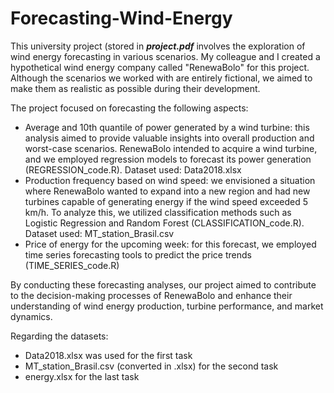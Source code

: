 # Forecasting-Wind-Energy
This university project (stored in <b><i>project.pdf</i></b> involves the exploration of wind energy forecasting in various scenarios. My colleague and I created a hypothetical wind energy company called "RenewaBolo" for this project. Although the scenarios we worked with are entirely fictional, we aimed to make them as realistic as possible during their development.

The project focused on forecasting the following aspects:

- Average and 10th quantile of power generated by a wind turbine: this analysis aimed to provide valuable insights into overall production and worst-case scenarios. RenewaBolo intended to acquire a wind turbine, and we employed regression models to forecast its power generation (REGRESSION_code.R). Dataset used: Data2018.xlsx
- Production frequency based on wind speed: we envisioned a situation where RenewaBolo wanted to expand into a new region and had new turbines capable of generating energy if the wind speed exceeded 5 km/h. To analyze this, we utilized classification methods such as Logistic Regression and Random Forest (CLASSIFICATION_code.R). Dataset used: MT_station_Brasil.csv
- Price of energy for the upcoming week: for this forecast, we employed time series forecasting tools to predict the price trends (TIME_SERIES_code.R)

By conducting these forecasting analyses, our project aimed to contribute to the decision-making processes of RenewaBolo and enhance their understanding of wind energy production, turbine performance, and market dynamics.

Regarding the datasets:
- Data2018.xlsx was used for the first task
- MT_station_Brasil.csv (converted in .xlsx) for the second task
- energy.xlsx for the last task
